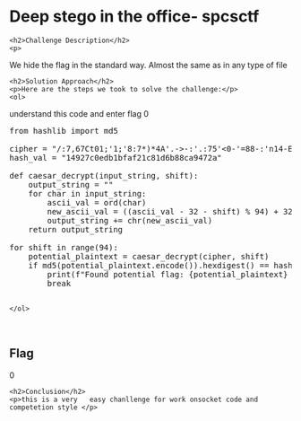 
<!DOCTYPE html>
<html>

<body>
    <h1>Deep stego in the office- spcsctf</h1>

    <h2>Challenge Description</h2>
    <p> 
We hide the flag in the standard way. Almost the same as in any type of file


</p>
 
    <h2>Solution Approach</h2>
    <p>Here are the steps we took to solve the challenge:</p>
    <ol>
understand this code and enter flag 0
<pre>
from hashlib import md5

cipher = "/:7,67Ct01;'1;'8:7*)*4A'.->-:'.:75'<0-'=88-:'n14-E"
hash_val = "14927c0edb1bfaf21c81d6b88ca9472a"

def caesar_decrypt(input_string, shift):
    output_string = ""
    for char in input_string:
        ascii_val = ord(char)
        new_ascii_val = ((ascii_val - 32 - shift) % 94) + 32
        output_string += chr(new_ascii_val)
    return output_string

for shift in range(94):
    potential_plaintext = caesar_decrypt(cipher, shift)
    if md5(potential_plaintext.encode()).hexdigest() == hash_val:
        print(f"Found potential flag: {potential_plaintext} with shift {shift}")
        break

</pre>        
       
    
    </ol>
<br>
    <h2>Flag</h2>
    <p class="flag">0
</p>

    <h2>Conclusion</h2>
    <p>this is a very   easy chanllenge for work onsocket code and competetion style </p>
</body>
</html>


